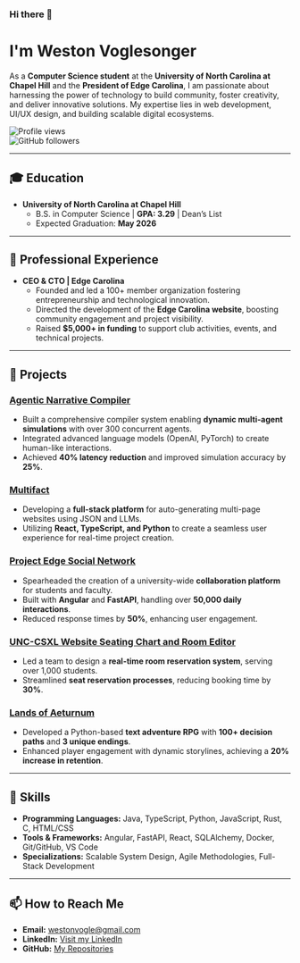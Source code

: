 ### Hi there 👋

# I'm Weston Voglesonger

As a **Computer Science student** at the **University of North Carolina at Chapel Hill** and the **President of Edge Carolina**, I am passionate about harnessing the power of technology to build community, foster creativity, and deliver innovative solutions. My expertise lies in web development, UI/UX design, and building scalable digital ecosystems.

![Profile views](https://komarev.com/ghpvc/?username=Edge-Carolina&color=brightgreen&label=Profile+Views)  
![GitHub followers](https://img.shields.io/github/followers/Edge-Carolina?label=Follow&style=social)

---

## 🎓 Education

- **University of North Carolina at Chapel Hill**  
  - B.S. in Computer Science | **GPA: 3.29** | Dean’s List  
  - Expected Graduation: **May 2026**

---

## 💼 Professional Experience

- **CEO & CTO | Edge Carolina**  
  - Founded and led a 100+ member organization fostering entrepreneurship and technological innovation.  
  - Directed the development of the **Edge Carolina website**, boosting community engagement and project visibility.  
  - Raised **$5,000+ in funding** to support club activities, events, and technical projects.

---

## 🚀 Projects

### **[Agentic Narrative Compiler](https://github.com/WestonVoglesonger/Agentic-Narrative-Compiler)**  
- Built a comprehensive compiler system enabling **dynamic multi-agent simulations** with over 300 concurrent agents.  
- Integrated advanced language models (OpenAI, PyTorch) to create human-like interactions.  
- Achieved **40% latency reduction** and improved simulation accuracy by **25%**.

### **[Multifact](https://github.com/WestonVoglesonger/Multifact-V4)**  
- Developing a **full-stack platform** for auto-generating multi-page websites using JSON and LLMs.  
- Utilizing **React, TypeScript, and Python** to create a seamless user experience for real-time project creation.  

### **[Project Edge Social Network](https://github.com/WestonVoglesonger/Project-Edge)**  
- Spearheaded the creation of a university-wide **collaboration platform** for students and faculty.  
- Built with **Angular** and **FastAPI**, handling over **50,000 daily interactions**.  
- Reduced response times by **50%**, enhancing user engagement.

### **[UNC-CSXL Website Seating Chart and Room Editor](https://github.com/comp423-24s/csxl-final-team-d2)**  
- Led a team to design a **real-time room reservation system**, serving over 1,000 students.  
- Streamlined **seat reservation processes**, reducing booking time by **30%**.  

### **[Lands of Aeturnum](https://github.com/WestonVoglesonger/Sons-of-Arnor)**  
- Developed a Python-based **text adventure RPG** with **100+ decision paths** and **3 unique endings**.  
- Enhanced player engagement with dynamic storylines, achieving a **20% increase in retention**.

---

## 🔧 Skills

- **Programming Languages:** Java, TypeScript, Python, JavaScript, Rust, C, HTML/CSS  
- **Tools & Frameworks:** Angular, FastAPI, React, SQLAlchemy, Docker, Git/GitHub, VS Code  
- **Specializations:** Scalable System Design, Agile Methodologies, Full-Stack Development  

---

## 📫 How to Reach Me

- **Email:** [westonvogle@gmail.com](mailto:westonvogle@gmail.com)  
- **LinkedIn:** [Visit my LinkedIn](https://linkedin.com/in/weston-voglesonger)  
- **GitHub:** [My Repositories](https://github.com/WestonVoglesonger)  
